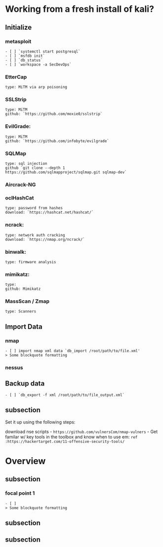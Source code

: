 # Working from a fresh install of kali?
## Initialize
### metasploit
<!--todo: create a script for 1-step execution of initialization -->
    - [ ] `systemctl start postgresql`
    - [ ] `msfdb init`
    - [ ] `db_status`
    - [ ] `workspace -a SecDevOps`
### EtterCap
    type: MiTM via arp poisoning
### SSLStrip
    type: MiTM
    github: `https://github.com/moxie0/sslstrip`
### EvilGrade:
    type: MiTM
    github: `https://github.com/infobyte/evilgrade`
### SQLMap
    type: sql injection
    github `git clone --depth 1 https://github.com/sqlmapproject/sqlmap.git sqlmap-dev`
### Aircrack-NG
### oclHashCat
    type: password from hashes
    download: `https://hashcat.net/hashcat/`
### ncrack:
    type: network auth cracking
    download: `https://nmap.org/ncrack/`
### binwalk:
    type: firmware analysis
### mimikatz:
    type:
    github: Mimikatz
### MassScan / Zmap
    type: Scanners
    


## Import Data
### nmap
    - [ ] import nmap xml data `db_import /root/path/to/file.xml'
    > Some blockquote formatting
### nessus

## Backup data
    - [ ] `db_export -f xml /root/path/to/file_output.xml`
## subsection




Set it up using the following steps:

download nse scripts
    - `https://github.com/vulnersCom/nmap-vulners`
    -
Get familar w/ key tools in the toolbox and know when to use em:
`ref :https://hackertarget.com/11-offensive-security-tools/`


# Overview
## subsection
### focal point 1
    - [ ]
    > Some blockquote formatting
## subsection
## subsection
